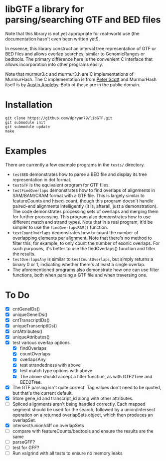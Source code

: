 libGTF a library for parsing/searching GTF and BED files
========================================================

Note that this library is not yet appropriate for real-world use (the documentation hasn't even been written yet!).

In essense, this library construct an interval tree representation of GTF or BED files and allows overlap searches, similar to GenomicRanges or bedtools. The primary difference here is the convenient C interface that allows incorporation into other programs easily.

Note that murmur3.c and murmur3.h are C implementations of MurmurHash. The C implementation is from [Peter Scott](https://github.com/PeterScott/murmur3) and MurmurHash itself is by [Austin Appleby](https://code.google.com/p/smhasher/wiki/MurmurHash3). Both of these are in the public domain.

Installation
============

    git clone https://github.com/dpryan79/libGTF.git
    git submodule init
    git submodule update
    make

Examples
========

There are currently a few example programs in the `tests/` directory.

  * `testBED` demonstrates how to parse a BED file and display its tree representation in dot format.
  * `testGTF` is the equivalent program for GTF files.
  * `testFindOverlaps` demonstrates how to find overlaps of alignments in SAM/BAM/CRAM format with a GTF file. This is largely similar to featureCounts and htseq-count, though this program doesn't handle paired-end alignments intelligently (it is, afterall, just a demonstration). The code demonstrates processing sets of overlaps and merging them for further processing. This program also demonstrates how to use different match and strand types. Note that in a real program, it'd be simpler to use the `findOverlapsBAM()` function.
  * `testCountOverlaps` demonstrates how to count the number of overlapping elements per alignment. Note that there's no method to filter this, for example, to only count the number of exonic overlaps. For such purposes, it's better to use the findOverlaps() function and filter the results.
  * `testOverlapsAny` is similar to `testCountOverlaps`, but simply returns a binary 0 or 1, indicating whether there's at least a single overlap.
  * The aforementioned programs also demonstrate how one can use filter functions, both when parsing a GTF file and when traversing one.

To Do
=====

 - [X] cntGeneIDs()
 - [X] uniqueGeneIDs()
 - [X] cntTranscriptIDs()
 - [X] uniqueTranscriptIDs()
 - [X] cntAttributes()
 - [X] uniqueAttributes()
 - [X] test various overlap options
   - [X] findOverlaps
   - [X] countOverlaps
   - [X] overlapsAny
   - [X] test strandedness with above
   - [X] test match type options with above
   - [X] The above should accept a filter function, as with GTF2Tree and BED2Tree.
 - [X] The GTF parsing isn't quite correct. Tag values don't need to be quoted, but that's the current default.
 - [X] Store gene_id and transcript_id along with other attributes.
 - [ ] Spliced alignments aren't being handled correctly. Each mapped segment should be used for the search, followed by a union/intersect operation on a returned overlapSets object, which then produces an overlapSet.
 - [X] intersect/union/diff on overlapSets
 - [ ] compare with featureCounts/bedtools and ensure the results are the same
 - [ ] parseGFF?
 - [ ] test for GFF?
 - [ ] Run valgrind with all tests to ensure no memory leaks
